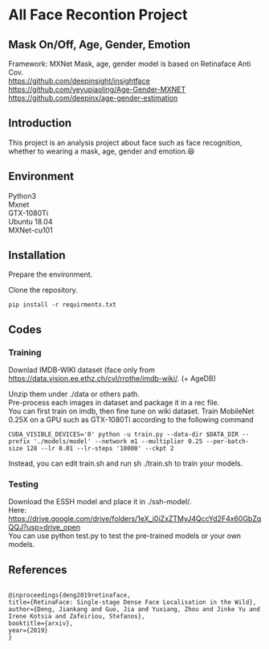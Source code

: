 # All Face Recontion Project
## Mask On/Off, Age, Gender, Emotion
Framework: MXNet
Mask, age, gender model is based on Retinaface Anti Cov.  
https://github.com/deepinsight/insightface  
https://github.com/yeyupiaoling/Age-Gender-MXNET  
https://github.com/deepinx/age-gender-estimation  
  
## Introduction
This project is an analysis project about face such as face recognition, whether to wearing a mask, age, gender and emotion.:laughing: 

## Environment
Python3  
Mxnet  
GTX-1080Ti  
Ubuntu 18.04  
MXNet-cu101  

## Installation
Prepare the environment.

Clone the repository.
```
pip install -r requirments.txt
```
## Codes
### Training
Downlad IMDB-WIKI dataset (face only from https://data.vision.ee.ethz.ch/cvl/rrothe/imdb-wiki/.  (+ AgeDB)

Unzip them under ./data or others path.  
Pre-process each images in dataset and package it in a rec file.  
You can first train on imdb, then fine tune on wiki dataset. Train MobileNet 0.25X on a GPU such as GTX-1080Ti according to the following command  
```
CUDA_VISIBLE_DEVICES='0' python -u train.py --data-dir $DATA_DIR --prefix './models/model' --network m1 --multiplier 0.25 --per-batch-size 128 --lr 0.01 --lr-steps '10000' --ckpt 2  
```
Instead, you can edit train.sh and run sh ./train.sh to train your models.

### Testing
Download the ESSH model and place it in ./ssh-model/.  
Here: https://drive.google.com/drive/folders/1eX_i0iZxZTMyJ4QccYd2F4x60GbZqQQJ?usp=drive_open  
You can use python test.py to test the pre-trained models or your own models.  


## References

```
  
@inproceedings{deng2019retinaface,
title={RetinaFace: Single-stage Dense Face Localisation in the Wild},
author={Deng, Jiankang and Guo, Jia and Yuxiang, Zhou and Jinke Yu and Irene Kotsia and Zafeiriou, Stefanos},
booktitle={arxiv},
year={2019}
}
```


